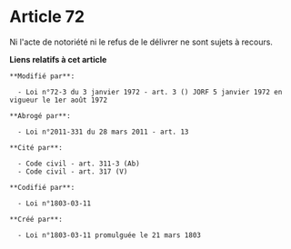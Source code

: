 # Article 72

Ni l'acte de notoriété ni le refus de le délivrer ne sont sujets à recours.

**Liens relatifs à cet article**

	**Modifié par**:

	  - Loi n°72-3 du 3 janvier 1972 - art. 3 () JORF 5 janvier 1972 en vigueur le 1er août 1972

	**Abrogé par**:

	  - Loi n°2011-331 du 28 mars 2011 - art. 13

	**Cité par**:

	  - Code civil - art. 311-3 (Ab)
	  - Code civil - art. 317 (V)

	**Codifié par**:

	  - Loi n°1803-03-11

	**Créé par**:

	  - Loi n°1803-03-11 promulguée le 21 mars 1803
